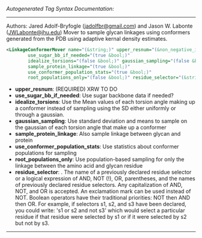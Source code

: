 <!-- THIS IS AN AUTOGENERATED FILE: Don't edit it directly, instead change the schema definition in the code itself. -->

_Autogenerated Tag Syntax Documentation:_

---
Authors: Jared Adolf-Bryfogle (jadolfbr@gmail.com)  and Jason W. Labonte (JWLabonte@jhu.edu)
Mover to sample glycan linkages using conformers generated from the PDB using adaptive kernal density estimates.

```xml
<LinkageConformerMover name="(&string;)" upper_resnum="(&non_negative_integer;)"
        use_sugar_bb_if_needed="(true &bool;)"
        idealize_torsions="(false &bool;)" gaussian_sampling="(false &bool;)"
        sample_protein_linkage="(true &bool;)"
        use_conformer_population_stats="(true &bool;)"
        root_populations_only="(false &bool;)" residue_selector="(&string;)" />
```

-   **upper_resnum**: (REQUIRED) XRW TO DO
-   **use_sugar_bb_if_needed**: Use sugar backbone data if needed?
-   **idealize_torsions**: Use the Mean values of each torsion angle making up a conformer instead of sampling using the SD either uniformly or through a gaussian.
-   **gaussian_sampling**: Use standard deviation and means to sample on the gaussian of each torsion angle that make up a conformer
-   **sample_protein_linkage**: Also sample linkage between glycan and protein
-   **use_conformer_population_stats**: Use statistics about conformer populations for sampling
-   **root_populations_only**: Use population-based sampling for only the linkage between the amino acid and glycan residue
-   **residue_selector**: . The name of a previously declared residue selector or a logical expression of AND, NOT (!), OR, parentheses, and the names of previously declared residue selectors. Any capitalization of AND, NOT, and OR is accepted. An exclamation mark can be used instead of NOT. Boolean operators have their traditional priorities: NOT then AND then OR. For example, if selectors s1, s2, and s3 have been declared, you could write: 's1 or s2 and not s3' which would select a particular residue if that residue were selected by s1 or if it were selected by s2 but not by s3.

---
